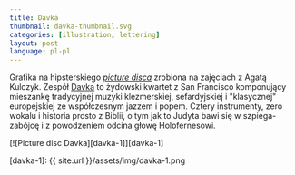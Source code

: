 ```yaml
---
title: Davka
thumbnail: davka-thumbnail.svg
categories: [illustration, lettering]
layout: post
language: pl-pl
---
```


Grafika na hipsterskiego [_picture disca_](http://en.wikipedia.org/wiki/Picture_disc) zrobiona na zajęciach z Agatą Kulczyk. Zespół [Davka](http://davkamusic.com) to żydowski kwartet z San Francisco komponujący mieszankę tradycyjnej muzyki klezmerskiej, sefardyjskiej i "klasycznej" europejskiej ze współczesnym jazzem i popem. Cztery instrumenty, zero wokalu i historia prosto z Biblii, o tym jak to Judyta bawi się w szpiega-zabójcę i z powodzeniem odcina głowę Holofernesowi.

[![Picture disc Davka][davka-1]][davka-1]

[davka-1]: {{ site.url }}/assets/img/davka-1.png